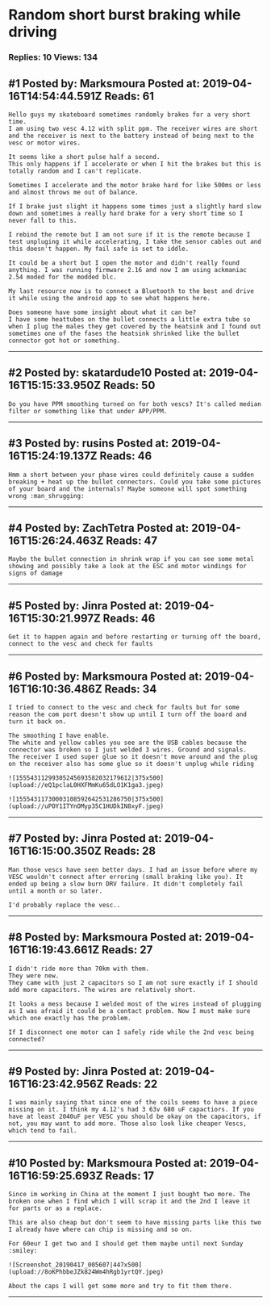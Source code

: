 # Random short burst braking while driving

### Replies: 10 Views: 134

## \#1 Posted by: Marksmoura Posted at: 2019-04-16T14:54:44.591Z Reads: 61

```
Hello guys my skateboard sometimes randomly brakes for a very short time.
I am using two vesc 4.12 with split ppm. The receiver wires are short and the receiver is next to the battery instead of being next to the vesc or motor wires. 

It seems like a short pulse half a second.
This only happens if I accelerate or when I hit the brakes but this is totally random and I can't replicate. 

Sometimes I accelerate and the motor brake hard for like 500ms or less and almost throws me out of balance.

If I brake just slight it happens some times just a slightly hard slow down and sometimes a really hard brake for a very short time so I never fall to this. 

I rebind the remote but I am not sure if it is the remote because I test unpluging it while accelerating, I take the sensor cables out and this doesn't happen. My fail safe is set to iddle. 

It could be a short but I open the motor and didn't really found anything. I was running firmware 2.16 and now I am using ackmaniac 2.54 moded for the modded blc.

My last resource now is to connect a Bluetooth to the best and drive it while using the android app to see what happens here. 

Does someone have some insight about what it can be?
I have some heattubes on the bullet connects a little extra tube so when I plug the males they get covered by the heatsink and I found out sometimes one of the fases the heatsink shrinked like the bullet connector got hot or something.
```

---
## \#2 Posted by: skatardude10 Posted at: 2019-04-16T15:15:33.950Z Reads: 50

```
Do you have PPM smoothing turned on for both vescs? It's called median filter or something like that under APP/PPM.
```

---
## \#3 Posted by: rusins Posted at: 2019-04-16T15:24:19.137Z Reads: 46

```
Hmm a short between your phase wires could definitely cause a sudden breaking + heat up the bullet connectors. Could you take some pictures of your board and the internals? Maybe someone will spot something wrong :man_shrugging:
```

---
## \#4 Posted by: ZachTetra Posted at: 2019-04-16T15:26:24.463Z Reads: 47

```
Maybe the bullet connection in shrink wrap if you can see some metal showing and possibly take a look at the ESC and motor windings for signs of damage
```

---
## \#5 Posted by: Jinra Posted at: 2019-04-16T15:30:21.997Z Reads: 46

```
Get it to happen again and before restarting or turning off the board, connect to the vesc and check for faults
```

---
## \#6 Posted by: Marksmoura Posted at: 2019-04-16T16:10:36.486Z Reads: 34

```
I tried to connect to the vesc and check for faults but for some reason the com port doesn't show up until I turn off the board and turn it back on.

The smoothing I have enable.
The white and yellow cables you see are the USB cables because the connector was broken so I just welded 3 wires. Ground and signals. 
The receiver I used super glue so it doesn't move around and the plug on the receiver also has some glue so it doesn't unplug while riding 

![15554311299305245693582032179612|375x500](upload://eQ1pclaL0HXFMmKu65dLO1K1ga3.jpeg) 

![15554311730003108592642531286750|375x500](upload://uPOY1ITYnOMyp35C1HUDkIN8xyF.jpeg)
```

---
## \#7 Posted by: Jinra Posted at: 2019-04-16T16:15:00.350Z Reads: 28

```
Man those vescs have seen better days. I had an issue before where my VESC wouldn't connect after erroring (small braking like you). It ended up being a slow burn DRV failure. It didn't completely fail until a month or so later.

I'd probably replace the vesc..
```

---
## \#8 Posted by: Marksmoura Posted at: 2019-04-16T16:19:43.661Z Reads: 27

```
I didn't ride more than 70km with them. 
They were new.
They came with just 2 capacitors so I am not sure exactly if I should add more capacitors. The wires are relatively short. 

It looks a mess because I welded most of the wires instead of plugging as I was afraid it could be a contact problem. Now I must make sure which one exactly has the problem. 

If I disconnect one motor can I safely ride while the 2nd vesc being connected?
```

---
## \#9 Posted by: Jinra Posted at: 2019-04-16T16:23:42.956Z Reads: 22

```
I was mainly saying that since one of the coils seems to have a piece missing on it. I think my 4.12's had 3 63v 680 uF capactiors. If you have at least 2040uF per VESC you should be okay on the capacitors, if not, you may want to add more. Those also look like cheaper Vescs, which tend to fail.
```

---
## \#10 Posted by: Marksmoura Posted at: 2019-04-16T16:59:25.693Z Reads: 17

```
Since im working in China at the moment I just bought two more. The broken one when I find which I will scrap it and the 2nd I leave it for parts or as a replace.

This are also cheap but don't seem to have missing parts like this two I already have where can chip is missing and so on. 

For 60eur I get two and I should get them maybe until next Sunday :smiley:

![Screenshot_20190417_005607|447x500](upload://8oKPhbbeJZk824Wm4hRgb1yrtQY.jpeg)   

About the caps I will get some more and try to fit them there.
```

---
